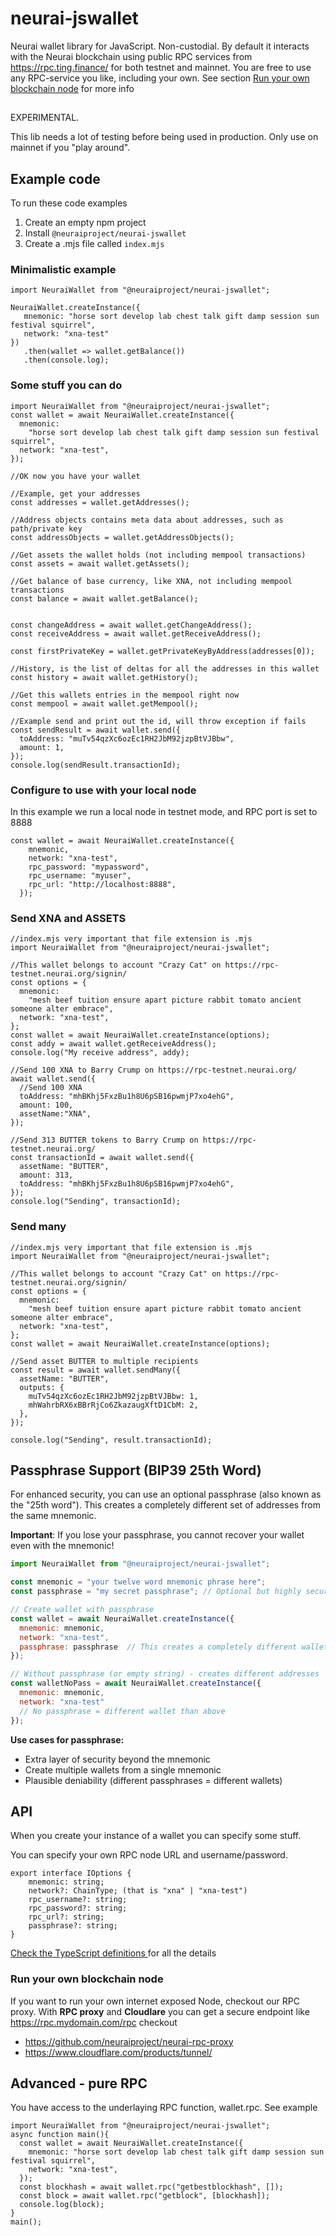 # neurai-jswallet

Neurai wallet library for JavaScript.
Non-custodial.
By default it interacts with the Neurai blockchain using public RPC services from
https://rpc.ting.finance/ for both testnet and mainnet.
You are free to use any RPC-service you like, including your own.
See section [Run your own blockchain node](#run-your-own-blockchain-node) for more info

##

EXPERIMENTAL.

This lib needs a lot of testing before being used in production.
Only use on mainnet if you "play around".
### 
## Example code

To run these code examples

1. Create an empty npm project
2. Install `@neuraiproject/neurai-jswallet`
3. Create a .mjs file called `index.mjs`

### Minimalistic example

```
import NeuraiWallet from "@neuraiproject/neurai-jswallet";

NeuraiWallet.createInstance({
   mnemonic: "horse sort develop lab chest talk gift damp session sun festival squirrel",
   network: "xna-test"
})
   .then(wallet => wallet.getBalance())
   .then(console.log);
```
### Some stuff you can do
```
import NeuraiWallet from "@neuraiproject/neurai-jswallet";
const wallet = await NeuraiWallet.createInstance({
  mnemonic:
    "horse sort develop lab chest talk gift damp session sun festival squirrel",
  network: "xna-test",
});

//OK now you have your wallet

//Example, get your addresses
const addresses = wallet.getAddresses();

//Address objects contains meta data about addresses, such as path/private key
const addressObjects = wallet.getAddressObjects();
 
//Get assets the wallet holds (not including mempool transactions) 
const assets = await wallet.getAssets();

//Get balance of base currency, like XNA, not including mempool transactions
const balance = await wallet.getBalance();


const changeAddress = await wallet.getChangeAddress();
const receiveAddress = await wallet.getReceiveAddress();

const firstPrivateKey = wallet.getPrivateKeyByAddress(addresses[0]);

//History, is the list of deltas for all the addresses in this wallet
const history = await wallet.getHistory();

//Get this wallets entries in the mempool right now
const mempool = await wallet.getMempool();
 
//Example send and print out the id, will throw exception if fails
const sendResult = await wallet.send({
  toAddress: "muTv54qzXc6ozEc1RH2JbM92jzpBtVJBbw",
  amount: 1,
});
console.log(sendResult.transactionId);
```
### Configure to use with your local node

In this example we run a local node in testnet mode, and RPC port is set to 8888

```
const wallet = await NeuraiWallet.createInstance({
    mnemonic,
    network: "xna-test",
    rpc_password: "mypassword",
    rpc_username: "myuser",
    rpc_url: "http://localhost:8888",
  });
```

### Send XNA and ASSETS

```
//index.mjs very important that file extension is .mjs
import NeuraiWallet from "@neuraiproject/neurai-jswallet";

//This wallet belongs to account "Crazy Cat" on https://rpc-testnet.neurai.org/signin/
const options = {
  mnemonic:
    "mesh beef tuition ensure apart picture rabbit tomato ancient someone alter embrace",
  network: "xna-test",
};
const wallet = await NeuraiWallet.createInstance(options);
const addy = await wallet.getReceiveAddress();
console.log("My receive address", addy);

//Send 100 XNA to Barry Crump on https://rpc-testnet.neurai.org/
await wallet.send({
  //Send 100 XNA
  toAddress: "mhBKhj5FxzBu1h8U6pSB16pwmjP7xo4ehG",
  amount: 100,
  assetName:"XNA",
});

//Send 313 BUTTER tokens to Barry Crump on https://rpc-testnet.neurai.org/
const transactionId = await wallet.send({
  assetName: "BUTTER",
  amount: 313,
  toAddress: "mhBKhj5FxzBu1h8U6pSB16pwmjP7xo4ehG",
});
console.log("Sending", transactionId);
```

### Send many

```
//index.mjs very important that file extension is .mjs
import NeuraiWallet from "@neuraiproject/neurai-jswallet";

//This wallet belongs to account "Crazy Cat" on https://rpc-testnet.neurai.org/signin/
const options = {
  mnemonic:
    "mesh beef tuition ensure apart picture rabbit tomato ancient someone alter embrace",
  network: "xna-test",
};
const wallet = await NeuraiWallet.createInstance(options);

//Send asset BUTTER to multiple recipients
const result = await wallet.sendMany({
  assetName: "BUTTER",
  outputs: {
    muTv54qzXc6ozEc1RH2JbM92jzpBtVJBbw: 1,
    mhWahrbRX6xBBrRjCo6ZkazaugXftD1CbM: 2,
  },
});

console.log("Sending", result.transactionId);

```

## Passphrase Support (BIP39 25th Word)

For enhanced security, you can use an optional passphrase (also known as the "25th word"). 
This creates a completely different set of addresses from the same mnemonic.

**Important**: If you lose your passphrase, you cannot recover your wallet even with the mnemonic!

```javascript
import NeuraiWallet from "@neuraiproject/neurai-jswallet";

const mnemonic = "your twelve word mnemonic phrase here";
const passphrase = "my secret passphrase"; // Optional but highly secure

// Create wallet with passphrase
const wallet = await NeuraiWallet.createInstance({
  mnemonic: mnemonic,
  network: "xna-test",
  passphrase: passphrase  // This creates a completely different wallet
});

// Without passphrase (or empty string) - creates different addresses
const walletNoPass = await NeuraiWallet.createInstance({
  mnemonic: mnemonic,
  network: "xna-test"
  // No passphrase = different wallet than above
});
```

**Use cases for passphrase:**
- Extra layer of security beyond the mnemonic
- Create multiple wallets from a single mnemonic
- Plausible deniability (different passphrases = different wallets)

## API

When you create your instance of a wallet you can specify some stuff.

You can specify your own RPC node URL and username/password.

```
export interface IOptions {
    mnemonic: string;
    network?: ChainType; (that is "xna" | "xna-test")
    rpc_username?: string;
    rpc_password?: string;
    rpc_url?: string;
    passphrase?: string;
}
```

[Check the TypeScript definitions ](./dist/types.d.ts) for all the details

### Run your own blockchain node

If you want to run your own internet exposed Node, checkout our RPC proxy.
With **RPC proxy** and **Cloudlare** you can get a secure endpoint like
https://rpc.mydomain.com/rpc
checkout

- https://github.com/neuraiproject/neurai-rpc-proxy
- https://www.cloudflare.com/products/tunnel/

## Advanced - pure RPC

You have access to the underlaying RPC function, wallet.rpc.
See example

```
import NeuraiWallet from "@neuraiproject/neurai-jswallet";
async function main(){
  const wallet = await NeuraiWallet.createInstance({
    mnemonic: "horse sort develop lab chest talk gift damp session sun festival squirrel",
    network: "xna-test",
  });
  const blockhash = await wallet.rpc("getbestblockhash", []);
  const block = await wallet.rpc("getblock", [blockhash]);
  console.log(block);
}
main();
```
